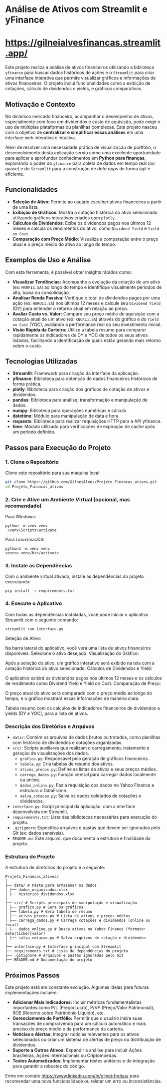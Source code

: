# Análise de Ativos com Streamlit e yFinance
# https://gilneialvesfinancas.streamlit.app/

Este projeto realiza a análise de ativos financeiros utilizando a biblioteca `yfinance` para buscar dados históricos de ações e o `Streamlit` para criar uma interface interativa que permite visualizar gráficos e informações de ativos financeiros. O projeto inclui funcionalidades como a exibição de cotações, cálculo de dividendos e yields, e gráficos comparativos.

## Motivação e Contexto

No dinâmico mercado financeiro, acompanhar o desempenho de ativos, especialmente com foco em dividendos e custo de aquisição, pode exigir o uso de múltiplas plataformas ou planilhas complexas. Este projeto nasceu com o objetivo de **centralizar e simplificar essas análises** em uma interface web interativa e intuitiva.

Além de resolver uma necessidade prática de visualização de portfólio, o desenvolvimento desta aplicação serviu como uma excelente oportunidade para aplicar e aprofundar conhecimentos em **Python para finanças**, explorando o poder do `yfinance` para coleta de dados em tempo real (ou quase) e do `Streamlit` para a construção de *data apps* de forma ágil e eficiente.

## Funcionalidades

- **Seleção de Ativo**: Permite ao usuário escolher ativos financeiros a partir de uma lista.
- **Exibição de Gráficos**: Mostra a cotação histórica do ativo selecionado utilizando gráficos interativos criados com `plotly`.
- **Cálculos de Dividendos**: Exibe os dividendos pagos nos últimos 12 meses e calcula os rendimentos do ativo, como `Dividend Yield` e `Yield on Cost`.
- **Comparação com Preço Médio**: Visualiza a comparação entre o preço atual e o preço médio do ativo ao longo do tempo.

## Exemplos de Uso e Análise

Com esta ferramenta, é possível obter insights rápidos como:

* **Visualizar Tendências:** Acompanhe a evolução da cotação de um ativo (ex: `MXRF11.SA`) ao longo do tempo e identifique visualmente períodos de alta, baixa ou consolidação.
* **Analisar Renda Passiva:** Verifique o total de dividendos pagos por uma ação (ex: `HGRU11.SA`) nos últimos 12 meses e calcule seu `Dividend Yield` (DY) para entender o retorno atual em relação ao preço.
* **Avaliar Custo vs. Valor:** Compare seu preço médio de aquisição com a cotação atual de um ativo (ex: `KNCR11.SA`) através do gráfico e do `Yield on Cost` (YOC), avaliando a performance real do seu investimento inicial.
* **Visão Rápida da Carteira:** Utilize a tabela resumo para comparar rapidamente os indicadores de DY e YOC de todos os seus ativos listados, facilitando a identificação de quais estão gerando mais retorno sobre o custo.

## Tecnologias Utilizadas

- **Streamlit**: Framework para criação da interface da aplicação.
- **yfinance**: Biblioteca para obtenção de dados financeiros históricos de forma prática.
- **plotly**: Biblioteca para criação dos gráficos de cotação de ativos e dividendos.
- **pandas**: Biblioteca para análise, transformação e manipulação de dados.
- **numpy**: Biblioteca para operações numéricas e cálculo.
- **datetime**: Módulo para manipulação de data e hora.
- **requests**: Biblioteca para realizar requisições HTTP para a API yfinance.
- **time**: Módulo utilizado para verificações de expiração de cache após um período definido.

## Passos para Execução do Projeto

### 1. Clone o Repositório

Clone este repositório para sua máquina local:

```bash
git clone https://github.com/GilneiAlves/Projeto_Financas_ativos.git
cd Projeto_Financas_ativos
```


### 2. Crie e Ative um Ambiente Virtual (opcional, mas recomendado)

Para Windows:
```
python -m venv venv
.\venv\Scripts\activate
```
Para Linux/macOS:

```
python3 -m venv venv
source venv/bin/activate
```

### 3. Instale as Dependências

Com o ambiente virtual ativado, instale as dependências do projeto executando:
```
pip install -r requirements.txt
```

### 4. Execute o Aplicativo

Com todas as dependências instaladas, você pode iniciar o aplicativo Streamlit com o seguinte comando:
```
streamlit run interface.py
```
Seleção de Ativo:

Na barra lateral do aplicativo, você verá uma lista de ativos financeiros disponíveis. Selecione o ativo desejado.
Visualização do Gráfico:

Após a seleção do ativo, um gráfico interativo será exibido na tela com a cotação histórica do ativo selecionado.
Cálculos de Dividendos e Yield:

O aplicativo exibirá os dividendos pagos nos últimos 12 meses e os cálculos de rendimento como Dividend Yield e Yield on Cost.
Comparação de Preço:

O preço atual do ativo será comparado com o preço médio ao longo do tempo, e o gráfico mostrará essas informações de maneira clara.

Tabela resumo com os calculos de indicadores financeiros de dividendos e yields (DY e YOC), para a lista de ativos.


### Descrição dos Diretórios e Arquivos

- `data/`: Contém os arquivos de dados brutos ou tratados, como planilhas com histórico de dividendos e cotações organizadas.
- `src/`: Scripts auxiliares que realizam o carregamento, tratamento e geração de visualizações dos dados.
  - `grafico.py`: Responsável pela geração de gráficos financeiros.
  - `tabela.py`: Cria tabelas de resumo dos ativos.
  - `ativos_precos.py`: Define as listas de ativos e seus preços médios.
  - `carrega_dados.py`: Função central para carregar dados localmente ou online.
  - `dados_online.py`: Faz a requisição dos dados no Yahoo Finance e estrutura o DataFrame.
  - `salva_cotacao.py`: Salva os dados coletados de cotações e dividendos.
- `interface.py`: Script principal da aplicação, com a interface desenvolvida em Streamlit.
- `requirements.txt`: Lista das bibliotecas necessárias para execução do projeto.
- `.gitignore`: Especifica arquivos e pastas que devem ser ignorados pelo Git (ex: dados sensíveis).
- `README.md`: Este arquivo, que documenta a estrutura e finalidade do projeto.


### Estrutura do Projeto
A estrutura de diretórios do projeto é a seguinte:

```
Projeto_Financas_ativos/
│
├── data/ # Pasta para armazenar os dados
│ ├── dados_organizados.xlsx
│ ├── historico_dividendos.xlsx
│
├── src/ # Scripts principais de manipulação e visualização
│ ├── grafico.py # Gera os gráficos
│ ├── tabela.py # Gera tabela de resumo
│ ├── ativos_precos.py # Lista de ativos e preços médios
│ ├── carrega_dados.py # Carrega cotações e dividendos (online ou local)
│ ├── dados_online.py # Busca ativos no Yahoo Finance (formato: date|ticker|valor)
│ ├── salva_cotacao.py # Salva arquivos de cotação e dividendos
│
├── interface.py # Interface principal com Streamlit
├── requirements.txt # Lista de dependências do projeto
├── .gitignore # Arquivos e pastas ignoradas pelo Git
├── README.md # Documentação do projeto
```


## Próximos Passos

Este projeto está em constante evolução. Algumas ideias para futuras implementações incluem:

* **Adicionar Mais Indicadores:** Incluir métricas fundamentalistas importantes como P/L (Preço/Lucro), P/VP (Preço/Valor Patrimonial), ROE (Retorno sobre Patrimônio Líquido), etc.
* **Gerenciamento de Portfólio:** Permitir que o usuário insira suas transações de compra/venda para um cálculo automático e mais preciso do preço médio e da performance da carteira.
* **Notícias e Alertas:** Integrar notícias relevantes para os ativos selecionados ou criar um sistema de alertas de preço ou distribuição de dividendos.
* **Suporte a Outros Ativos:** Expandir a análise para incluir Ações brasileiras, Ações Internacionais ou Criptomoedas.
* **Testes Automatizados:** Implementar testes unitários e de integração para garantir a robustez do código.

Entre em contato <https://www.linkedin.com/in/gilnei-freitas/> para recomendar uma nova funcionalidade ou relatar um erro ou inconsistências.
